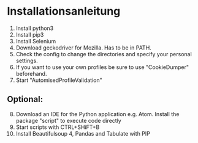 # Installationsanleitung
1. Install python3
2. Install pip3
3. Install Selenium
4. Download geckodriver for Mozilla. Has to be in PATH.
5. Check the config to change the directories and specify your personal settings.
6. If you want to use your own profiles be sure to use "CookieDumper" beforehand.
7. Start "AutomisedProfileValidation"

## Optional:
8. Download an IDE for the Python application e.g. Atom. Install the package "script" to execute code directly
9. Start scripts with CTRL+SHiFT+B
10. Install Beautifulsoup 4, Pandas and Tabulate with PIP
